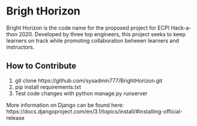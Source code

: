 # Brigh tHorizon
Bright Horizon is the code name for the proposed project for ECPI Hack-a-thon 2020. 
Developed by three top engineers, this project seeks to keep learners on track while promoting 
collaboration between learners and instructors.

## How to Contribute
<ol>
<li>git clone https://github.com/sysadmin777/BrightHorizon.git</li>
<li>pip install requirements.txt</li>
<li>Test code changes with python manage.py runserver</li>
</ol>
More information on Django can be found here:</br>
https://docs.djangoproject.com/en/3.1/topics/install/#installing-official-release